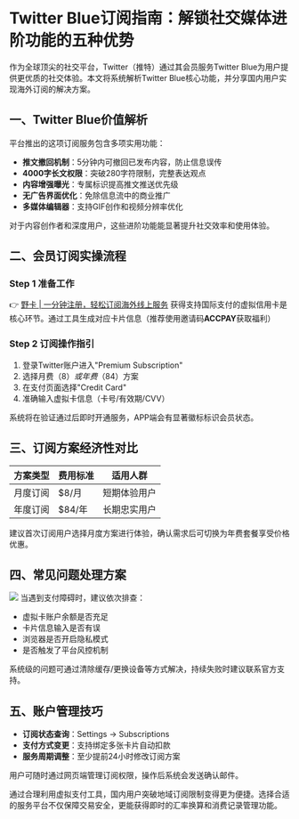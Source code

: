 # Twitter Blue订阅指南：解锁社交媒体进阶功能的五种优势

作为全球顶尖的社交平台，Twitter（推特）通过其会员服务Twitter Blue为用户提供更优质的社交体验。本文将系统解析Twitter Blue核心功能，并分享国内用户实现海外订阅的解决方案。

## 一、Twitter Blue价值解析
平台推出的这项订阅服务包含多项实用功能：
- **推文撤回机制**：5分钟内可撤回已发布内容，防止信息误传
- **4000字长文权限**：突破280字符限制，完整表达观点
- **内容增强曝光**：专属标识提高推文推送优先级
- **无广告界面优化**：免除信息流中的商业推广
- **多媒体编辑器**：支持GIF创作和视频分辨率优化

对于内容创作者和深度用户，这些进阶功能能显著提升社交效率和使用体验。

## 二、会员订阅实操流程
### Step 1 准备工作
👉 [野卡 | 一分钟注册，轻松订阅海外线上服务](https://bbtdd.com/yeka)
获得支持国际支付的虚拟信用卡是核心环节。通过工具生成对应卡片信息（推荐使用邀请码**ACCPAY**获取福利）

### Step 2 订阅操作指引
1. 登录Twitter账户进入"Premium Subscription"
2. 选择月费（$8）或年费（$84）方案
3. 在支付页面选择"Credit Card"
4. 准确输入虚拟卡信息（卡号/有效期/CVV）

系统将在验证通过后即时开通服务，APP端会有显著徽标标识会员状态。

## 三、订阅方案经济性对比
| 方案类型  | 费用标准 | 适用人群     |
|-----------|----------|--------------|
| 月度订阅  | $8/月   | 短期体验用户 |
| 年度订阅  | $84/年  | 长期忠实用户 |

建议首次订阅用户选择月度方案进行体验，确认需求后可切换为年费套餐享受价格优惠。

## 四、常见问题处理方案
![](https://bbtdd.com/yeka)
当遇到支付障碍时，建议依次排查：
- 虚拟卡账户余额是否充足
- 卡片信息输入是否有误
- 浏览器是否开启隐私模式
- 是否触发了平台风控机制

系统级的问题可通过清除缓存/更换设备等方式解决，持续失败时建议联系官方支持。

## 五、账户管理技巧
- **订阅状态查询**：Settings → Subscriptions
- **支付方式变更**：支持绑定多张卡片自动扣款
- **服务周期调整**：至少提前24小时修改订阅方案

用户可随时通过网页端管理订阅权限，操作后系统会发送确认邮件。

通过合理利用虚拟支付工具，国内用户突破地域订阅限制变得更为便捷。选择合适的服务平台不仅保障交易安全，更能获得即时的汇率换算和消费记录管理功能。